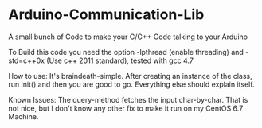 # Arduino-Communication-Lib
A small bunch of Code to make your C/C++ Code talking to your Arduino

To Build this code you need the option -lpthread (enable threading) and -std=c++0x (Use c++ 2011 standard), tested with gcc 4.7

How to use:
It's braindeath-simple. After creating an instance of the class, run init() and then you are good to go. Everything else should explain itself.


Known Issues:
The query-method fetches the input char-by-char. That is not nice, but I don't know any other fix to make it run on my CentOS 6.7 Machine.
